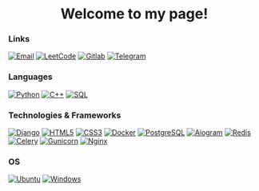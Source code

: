 <h1 align="center">Welcome to my page!</h1>

### Links
[![Email](https://img.shields.io/badge/email-lightgrey?style=for-the-badge&logo=gmail)](mailto:freimmc@gmail.com)
[![LeetCode](https://img.shields.io/badge/leetcode-lightgrey?style=for-the-badge&logo=leetcode)](https://leetcode.com/Artyom__/)
[![Gitlab](https://img.shields.io/badge/gitlab-lightgrey?style=for-the-badge&logo=gitlab)](https://gitlab.com/artemtumch_)
[![Telegram](https://img.shields.io/badge/telegram-lightgrey?style=for-the-badge&logo=telegram)](https://t.me/artempanda69)


### Languages
[![Python](https://img.shields.io/badge/python-black?style=for-the-badge&logo=python)](https://github.com/reznya22)
[![C++](https://img.shields.io/badge/c++-black?style=for-the-badge&logo=cplusplus)](https://github.com/reznya22)
[![SQL](https://img.shields.io/badge/sql-black?style=for-the-badge&logo=sql)](https://github.com/reznya22)


### Technologies & Frameworks
[![Django](https://img.shields.io/badge/django-black?style=for-the-badge&logo=django)](https://github.com/reznya22)
[![HTML5](https://img.shields.io/badge/html5-black?style=for-the-badge&logo=html5)](https://hub.docker.com/u/reznya22)
[![CSS3](https://img.shields.io/badge/css3-black?style=for-the-badge&logo=css3)](https://hub.docker.com/u/reznya22)
[![Docker](https://img.shields.io/badge/docker-black?style=for-the-badge&logo=docker)](https://hub.docker.com/u/reznya22)
[![PostgreSQL](https://img.shields.io/badge/postgresql-black?style=for-the-badge&logo=postgresql)](https://github.com/reznya22)
[![Aiogram](https://img.shields.io/badge/aiogram-black?style=for-the-badge&logo=aiogram)](https://hub.docker.com/u/reznya22)
[![Redis](https://img.shields.io/badge/redis-black?style=for-the-badge&logo=redis)](https://hub.docker.com/u/reznya22)
[![Celery](https://img.shields.io/badge/celery-black?style=for-the-badge&logo=celery)](https://hub.docker.com/u/reznya22)
[![Gunicorn](https://img.shields.io/badge/gunicorn-black?style=for-the-badge&logo=gunicorn)](https://hub.docker.com/u/reznya22)
[![Nginx](https://img.shields.io/badge/nginx-black?style=for-the-badge&logo=nginx)](https://hub.docker.com/u/reznya22)

### OS
[![Ubuntu](https://img.shields.io/badge/ubuntu-black?style=for-the-badge&logo=ubuntu)](https://github.com/reznya22)
[![Windows](https://img.shields.io/badge/windows-black?style=for-the-badge&logo=Windows)](https://github.com/reznya22)
